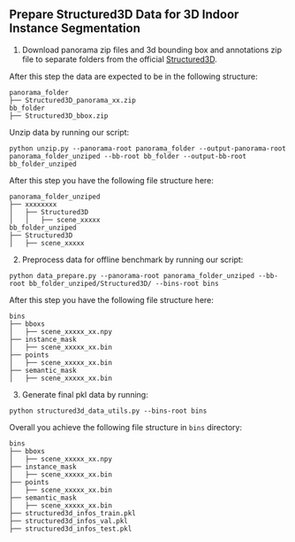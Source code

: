 ## Prepare Structured3D Data for 3D Indoor Instance Segmentation

1. Download panorama zip files and 3d bounding box and annotations zip file to separate folders from the official [Structured3D](https://github.com/bertjiazheng/Structured3D).

After this step the data are expected to be in the following structure:

```
panorama_folder
├── Structured3D_panorama_xx.zip
bb_folder
├── Structured3D_bbox.zip
```

Unzip data by running our script:

```
python unzip.py --panorama-root panorama_folder --output-panorama-root panorama_folder_unziped --bb-root bb_folder --output-bb-root bb_folder_unziped
```

After this step you have the following file structure here:
```
panorama_folder_unziped
├── xxxxxxxx
│   ├── Structured3D
│   │   ├── scene_xxxxx
bb_folder_unziped
├── Structured3D
│   ├── scene_xxxxx
```
2. Preprocess data for offline benchmark by running our script:

```
python data_prepare.py --panorama-root panorama_folder_unziped --bb-root bb_folder_unziped/Structured3D/ --bins-root bins

```
After this step you have the following file structure here:
```
bins
├── bboxs
│   ├── scene_xxxxx_xx.npy
├── instance_mask
│   ├── scene_xxxxx_xx.bin
├── points
│   ├── scene_xxxxx_xx.bin
├── semantic_mask
│   ├── scene_xxxxx_xx.bin
```

3. Generate final pkl data by running:

```
python structured3d_data_utils.py --bins-root bins
```
Overall you achieve the following file structure in `bins` directory:
```
bins
├── bboxs
│   ├── scene_xxxxx_xx.npy
├── instance_mask
│   ├── scene_xxxxx_xx.bin
├── points
│   ├── scene_xxxxx_xx.bin
├── semantic_mask
│   ├── scene_xxxxx_xx.bin
├── structured3d_infos_train.pkl
├── structured3d_infos_val.pkl
├── structured3d_infos_test.pkl
```

